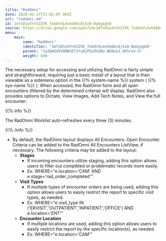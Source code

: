 ```yaml
---
title: "RadOmni"
date: 2020-02-27T21:01:07.965Z
url: "radomni.md"
id: 1mTsD1oXYnV2ZVK_7okDnVLmvkG60cAj5x0-DwUypgk8
source: https://drive.google.com/open?id=1mTsD1oXYnV2ZVK_7okDnVLmvkG60cAj5x0-DwUypgk8
menu:
    main:
        name: "RadOmni"
        identifier: "1mTsD1oXYnV2ZVK_7okDnVLmvkG60cAj5x0-DwUypgk8"
        parent: "1a3QmGdXV6MW1Ef2Yu8jPUiRSd8o-WENsm3_OK5roV-U"
        weight: 840
---
```

The necessary setup for accessing and utilizing RadOmni is fairly simple and straightforward, requiring just a basic install of a layout that is then viewable as a sidemenu option in the {{% system-name %}} system ( {{% sys-name %}} ). When accessed, the RadOmni form and all open encounters (filtered by the determined criteria) will display. RadOmni also provides options to Dictate, View Images, Add Tech Notes, and View the full encounter.

{{% info %}}

The RadOmni Worklist auto-refreshes every three (3) minutes.

{{% /info %}}


* By default, the RadOmni layout displays All Encounters. Open Encounter Criteria can be added to the RadOmni All Encounters ListView, if necessary. The following criteria may be added to the layout:
    * <strong>Stages</strong>
        * If incoming encounters utilize staging, adding this option allows users to filter out completed or problematic records more easily.
        * Ex: WHERE="e.location='CAM' AND e.stage='rad_order_completed'"
    * <strong>Visit Types</strong>
        * If multiple types of encounter orders are being used, adding this option allows users to easily restrict the report to specific visit types, as needed.
        * Ex: WHERE="e.visit_type IN ('ERVISIT','OUTPATIENT','INPATIENT','OFFICE') AND e.location='ENT'"
    * <strong>Encounter Location</strong>
        * If multiple locations are used, adding this option allows users to easily restrict the report by the specific location(s), as needed.
        * Ex: WHERE="e.location='CAM'"
